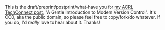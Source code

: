 This is the draft/preprint/postprint/what-have you for [my ACRL TechConnect post](http://acrl.ala.org/techconnect/?p=1191), 
"A Gentle Introduction to Modern Version Control". It's CC0, aka the public domain, so please feel free to copy/fork/do whatever. If you do, I'd *really* love to hear about it. Thanks!

